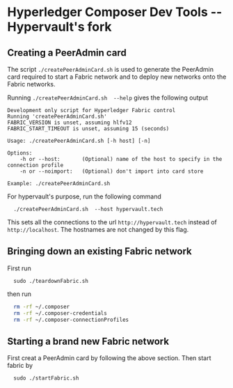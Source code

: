 # Hyperledger Composer Dev Tools -- Hypervault's fork

## Creating a PeerAdmin card

The script `./createPeerAdminCard.sh` is used to generate the PeerAdmin card required to start a Fabric network and to deploy new networks onto the Fabric networks. 

Running `./createPeerAdminCard.sh  --help` gives the following output

```
Development only script for Hyperledger Fabric control
Running 'createPeerAdminCard.sh'
FABRIC_VERSION is unset, assuming hlfv12
FABRIC_START_TIMEOUT is unset, assuming 15 (seconds)

Usage: ./createPeerAdminCard.sh [-h host] [-n]

Options:
	-h or --host:		(Optional) name of the host to specify in the connection profile
	-n or --noimport:	(Optional) don't import into card store

Example: ./createPeerAdminCard.sh
```

For hypervault's purpose, run the following command

```
  ./createPeerAdminCard.sh  --host hypervault.tech
```

This sets all the connections to the url `http://hypervault.tech` instead of `http://localhost`. The hostnames are not changed by this flag. 

## Bringing down an existing Fabric network 

First run 
```
  sudo ./teardownFabric.sh
``` 

then run 
```bash
  rm -rf ~/.composer
  rm -rf ~/.composer-credentials
  rm -rf ~/.composer-connectionProfiles
```

## Starting a brand new Fabric network 

First creat a PeerAdmin card by following the above section. Then start fabric by 

```
  sudo ./startFabric.sh
```
